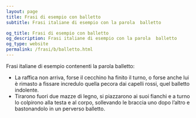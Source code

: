 ```yaml
---
layout: page
title: Frasi di esempio con balletto 
subtitle: Frasi italiane di esempio con la parola  balletto

og_title: Frasi di esempio con balletto 
og_description: Frasi italiane di esempio con la parola  balletto
og_type: website
permalink: /frasi/b/balletto.html
---
```


Frasi italiane di esempio contenenti la parola balletto:


- La raffica non arriva, forse il cecchino ha finito il turno, o forse anche lui è rimasto a fissare incredulo quella pecora dai capelli rossi, quel balletto indolente.
- Tirarono fuori due mazze di legno, si piazzarono ai suoi fianchi e a turno lo colpirono alla testa e al corpo, sollevando le braccia uno dopo l’altro e bastonandolo in un perverso balletto.
